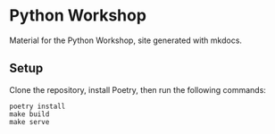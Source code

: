 # Python Workshop
Material for the Python Workshop, site generated with mkdocs.

## Setup
Clone the repository, install Poetry, then run the following commands:

```shell
poetry install
make build
make serve
```
